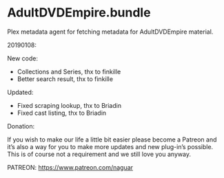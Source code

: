# AdultDVDEmpire.bundle

Plex metadata agent for fetching metadata for AdultDVDEmpire material.

20190108:

New code:
- Collections and Series, thx to finkille
- Better search result, thx to finkille

Updated:
- Fixed scraping lookup, thx to Briadin
- Fixed cast listing, thx to Briadin

Donation:

If you wish to make our life a little bit easier please become a Patreon and it’s also a way for you to make more updates and new plug-in’s possible. This is of course not a requirement and we still love you anyway.

PATREON: https://www.patreon.com/naguar
